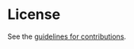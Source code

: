 # License

See the
[guidelines for contributions](https://github.com/ashayraut/oauth-transactiontokens-for-agents/blob/main/CONTRIBUTING.md).

